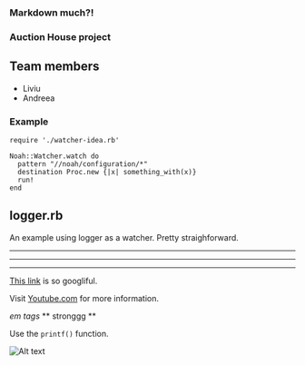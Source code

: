 ### Markdown much?!

### Auction House project

## Team members
+ Liviu
+ Andreea

### Example

	require './watcher-idea.rb'

	Noah::Watcher.watch do
	  pattern "//noah/configuration/*"
	  destination Proc.new {|x| something_with(x)}
	  run!
	end

## logger.rb
An example using logger as a watcher. Pretty straighforward.

___

***
--------------------

[This link](http://google.ro) is so googliful.

Visit [Youtube.com][] for more information.

[youtube.com]: http://youtube.com "utube"

*em tags*
** stronggg **


Use the `printf()` function.

![Alt text][id]

[id]: https://encrypted-tbn2.gstatic.com/images?q=tbn:ANd9GcSDK4Ov7BQImBSSMb0XNUqre5mBko5gy78GZN13FqdyGJvLlGeyrg "Happy face"

